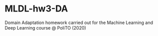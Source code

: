 # MLDL-hw3-DA
Domain Adaptation homework carried out for the Machine Learning and Deep Learning course @ PoliTO (2020)

